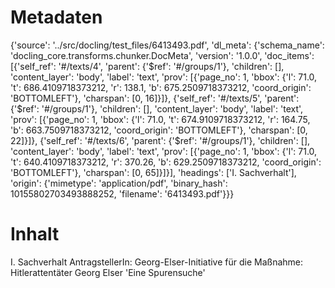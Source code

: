 # Metadaten
{'source': '../src/docling/test_files/6413493.pdf', 'dl_meta': {'schema_name': 'docling_core.transforms.chunker.DocMeta', 'version': '1.0.0', 'doc_items': [{'self_ref': '#/texts/4', 'parent': {'$ref': '#/groups/1'}, 'children': [], 'content_layer': 'body', 'label': 'text', 'prov': [{'page_no': 1, 'bbox': {'l': 71.0, 't': 686.4109718373212, 'r': 138.1, 'b': 675.2509718373212, 'coord_origin': 'BOTTOMLEFT'}, 'charspan': [0, 16]}]}, {'self_ref': '#/texts/5', 'parent': {'$ref': '#/groups/1'}, 'children': [], 'content_layer': 'body', 'label': 'text', 'prov': [{'page_no': 1, 'bbox': {'l': 71.0, 't': 674.9109718373212, 'r': 164.75, 'b': 663.7509718373212, 'coord_origin': 'BOTTOMLEFT'}, 'charspan': [0, 22]}]}, {'self_ref': '#/texts/6', 'parent': {'$ref': '#/groups/1'}, 'children': [], 'content_layer': 'body', 'label': 'text', 'prov': [{'page_no': 1, 'bbox': {'l': 71.0, 't': 640.4109718373212, 'r': 370.26, 'b': 629.2509718373212, 'coord_origin': 'BOTTOMLEFT'}, 'charspan': [0, 65]}]}], 'headings': ['I. Sachverhalt'], 'origin': {'mimetype': 'application/pdf', 'binary_hash': 10155802703493888252, 'filename': '6413493.pdf'}}}

# Inhalt
I. Sachverhalt
AntragstellerIn:
Georg-Elser-Initiative
für die Maßnahme: Hitlerattentäter Georg Elser 'Eine Spurensuche'